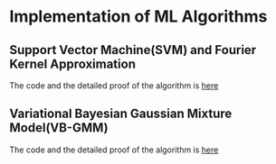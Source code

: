 # Implementation of ML Algorithms

## Support Vector Machine(SVM) and Fourier Kernel Approximation

The code and the detailed proof of the algorithm is [here](./svm)

## Variational Bayesian Gaussian Mixture Model(VB-GMM)

The code and the detailed proof of the algorithm is [here](./vbgmm)